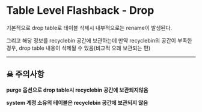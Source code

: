 # Table Level Flashback - Drop

기본적으로 drop table로 테이블 삭제시
내부적으로는 rename이 발생된다.

그리고 해당 정보를 recyclebin 공간에 보관하는데
만약 recyclebin의 공간이 부족한 경우, drop table 내용이 삭제될 수 있음(비교적 오래 보관되는 편)

---

## ☠ 주의사항

**purge 옵션으로 drop table시 recyclebin 공간에 보관되지않음**

**system 계정 소유의 테이블은 recyclebin 공간에 보관되지 않음**



